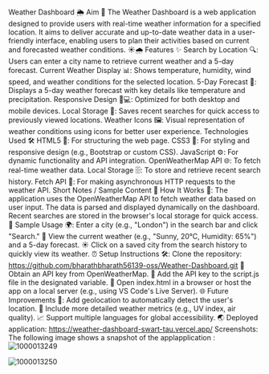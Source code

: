 Weather Dashboard 🌦️
Aim 🎯
The Weather Dashboard is a web application designed to provide users with real-time weather information for a specified location. It aims to deliver accurate and up-to-date weather data in a user-friendly interface, enabling users to plan their activities based on current and forecasted weather conditions. ☀️🌧️
Features ✨
Search by Location 🔍: Users can enter a city name to retrieve current weather and a 5-day forecast.
Current Weather Display 📊: Shows temperature, humidity, wind speed, and weather conditions for the selected location.
5-Day Forecast 📅: Displays a 5-day weather forecast with key details like temperature and precipitation.
Responsive Design 📱💻: Optimized for both desktop and mobile devices.
Local Storage 💾: Saves recent searches for quick access to previously viewed locations.
Weather Icons 🖼️: Visual representation of weather conditions using icons for better user experience.
Technologies Used 🛠️
HTML5 📄: For structuring the web page.
CSS3 🎨: For styling and responsive design (e.g., Bootstrap or custom CSS).
JavaScript ⚙️: For dynamic functionality and API integration.
OpenWeatherMap API 🌐: To fetch real-time weather data.
Local Storage 🗄️: To store and retrieve recent search history.
Fetch API 📡: For making asynchronous HTTP requests to the weather API.
Short Notes / Sample Content 📝
How It Works 🔄: The application uses the OpenWeatherMap API to fetch weather data based on user input. The data is parsed and displayed dynamically on the dashboard. Recent searches are stored in the browser's local storage for quick access. 🚀
Sample Usage 🌍:
Enter a city (e.g., "London") in the search bar and click "Search." 🔎
View the current weather (e.g., "Sunny, 20°C, Humidity: 65%") and a 5-day forecast. ☀️
Click on a saved city from the search history to quickly view its weather. ⏰
Setup Instructions 🛠️:
Clone the repository: https://github.com/bharathbharath56139-oss/Weather-Dashboard.git 📂
Obtain an API key from OpenWeatherMap. 🔑
Add the API key to the script.js file in the designated variable. 📜
Open index.html in a browser or host the app on a local server (e.g., using VS Code's Live Server). 🌐
Future Improvements 🚀:
Add geolocation to automatically detect the user's location. 📍
Include more detailed weather metrics (e.g., UV index, air quality). 📈
Support multiple languages for global accessibility. 🌏
Deployed application: https://weather-dashboard-swart-tau.vercel.app/
Screenshots: 
The following image shows a snapshot of the applapplication :
![1000013249](https://github.com/user-attachments/assets/6059559b-cc7c-4692-9d68-dcb9aaa9a375)

![1000013250](https://github.com/user-attachments/assets/207e0c7f-c7e9-40f5-a0e4-40322a379714)



